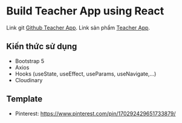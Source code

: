 # Build Teacher App using React

Link git [Github Teacher App](https://github.com/khoanguyen84/teacher-app).
Link sản phẩm [Teacher App](https://github.com/facebook/create-react-app).

## Kiến thức sử dụng
+ Bootstrap 5
+ Axios
+ Hooks (useState, useEffect, useParams, useNavigate,...)
+ Cloudinary

## Template
+ Pinterest: https://www.pinterest.com/pin/170292429651733879/